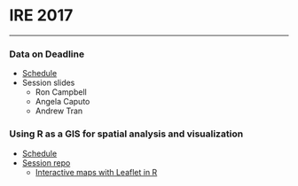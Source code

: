 # IRE 2017

---

### Data on Deadline

* [Schedule](https://www.ire.org/events-and-training/event/2703/3211/)
* Session slides
    * Ron Campbell
    * Angela Caputo
    * Andrew Tran
    
### Using R as a GIS for spatial analysis and visualization

* [Schedule](https://www.ire.org/events-and-training/event/2703/3412/)
* [Session repo](https://github.com/andrewbtran/IRE/tree/master/2017/r-mapping)
    * [Interactive maps with Leaflet in R](https://andrewbtran.github.io/IRE/2017/r-mapping/leaflet-r.html)
    

